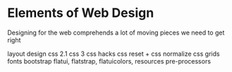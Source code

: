 # Elements of Web Design #

Designing for the web comprehends a lot of moving pieces we need to get right

layout
design
css 2.1
css 3
css hacks
css reset + css normalize
css grids
fonts
bootstrap
flatui, flatstrap, flatuicolors, resources
pre-processors
